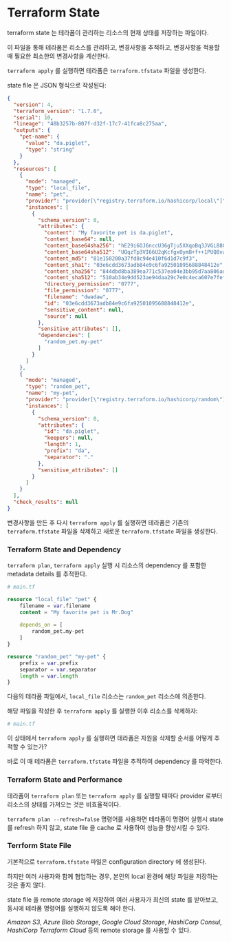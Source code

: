 # Terraform State

terraform state 는 테라폼이 관리하는 리소스의 현재 상태를 저장하는 파일이다.

이 파일을 통해 테라폼은 리소스를 관리하고, 변경사항을 추적하고, 변경사항을 적용할 때 필요한 최소한의 변경사항을 계산한다.

`terraform apply` 를 실행하면 테라폼은 `terraform.tfstate` 파일을 생성한다.

state file 은 JSON 형식으로 작성된다:

```json
{
  "version": 4,
  "terraform_version": "1.7.0",
  "serial": 10,
  "lineage": "48b3257b-807f-d32f-17c7-41fca8c275aa",
  "outputs": {
    "pet-name": {
      "value": "da.piglet",
      "type": "string"
    }
  },
  "resources": [
    {
      "mode": "managed",
      "type": "local_file",
      "name": "pet",
      "provider": "provider[\"registry.terraform.io/hashicorp/local\"]",
      "instances": [
        {
          "schema_version": 0,
          "attributes": {
            "content": "My favorite pet is da.piglet",
            "content_base64": null,
            "content_base64sha256": "hE29i6OJ6nccU36gTju5XXqoBq3JVGL88CxmT5uijQs=",
            "content_base64sha512": "UQqzTp3VI66U2qKcfgxOymB+f++1PUQ8vaEgncGCBdWGgosPW/m6fVePNfDVeFRMbBE41Bhz2WM4Q0mJ2yy4UA==",
            "content_md5": "81e150200a37fd8c94e410f6d1d7c9f3",
            "content_sha1": "03e6cdd3673adb84e9c6fa92501095688848412e",
            "content_sha256": "844dbd8ba389ea771c537ea04e3bb95d7aa806adc95462fcf02c664f9ba28d0b",
            "content_sha512": "510ab34e9dd523ae94daa29c7e0c4eca607e7fefb53d443cbda1209dc18205d586828b0f5bf9ba7d578f35f0d578544c6c1138d41873d96338434989db2cb850",
            "directory_permission": "0777",
            "file_permission": "0777",
            "filename": "dwadaw",
            "id": "03e6cdd3673adb84e9c6fa92501095688848412e",
            "sensitive_content": null,
            "source": null
          },
          "sensitive_attributes": [],
          "dependencies": [
            "random_pet.my-pet"
          ]
        }
      ]
    },
    {
      "mode": "managed",
      "type": "random_pet",
      "name": "my-pet",
      "provider": "provider[\"registry.terraform.io/hashicorp/random\"]",
      "instances": [
        {
          "schema_version": 0,
          "attributes": {
            "id": "da.piglet",
            "keepers": null,
            "length": 1,
            "prefix": "da",
            "separator": "."
          },
          "sensitive_attributes": []
        }
      ]
    }
  ],
  "check_results": null
}

```

변경사항을 만든 후 다시 `terraform apply` 를 실행하면 테라폼은 기존의 `terraform.tfstate` 파일을 삭제하고 새로운 `terraform.tfstate` 파일을 생성한다.

### Terraform State and Dependency

`terraform plan`, `terraform apply` 실행 시 리소스의 dependency 를 포함한 metadata details 를 추적한다.

``` terraform
# main.tf

resource "local_file" "pet" {
    filename = var.filename
    content = "My favorite pet is Mr.Dog"
    
    depends_on = [
        random_pet.my-pet
    ]
}

resource "random_pet" "my-pet" {
    prefix = var.prefix
    separator = var.separator
    length = var.length
}
```

다음의 테라폼 파일에서, `local_file` 리소스는 `random_pet` 리소스에 의존한다.

해당 파일을 작성한 후 `terraform apply` 를 실행한 이후 리소스를 삭제하자:

``` terraform
# main.tf


```

이 상태에서 `terraform apply` 를 실행하면 테라폼은 자원을 삭제할 순서를 어떻게 추적할 수 있는가?

바로 이 때 테라폼은 `terraform.tfstate` 파일을 추적하여 dependency 를 파악한다.

### Terraform State and Performance

테라폼이 `terraform plan` 또는 `terraform apply` 를 실행할 때마다 provider 로부터 리소스의 상태를 가져오는 것은 비효율적이다.

`terraform plan --refresh=false` 명령어를 사용하면 테라폼이 명령어 실행시 state 를 refresh 하지 않고, state file 을 cache 로 사용하여 성능을 향상시킬 수 있다.

### Terrform State File

기본적으로 `terraform.tfstate` 파일은 configuration directory 에 생성된다.

하지만 여러 사용자와 함께 협업하는 경우, 본인의 local 환경에 해당 파일을 저장하는 것은 좋지 않다.

state file 을 remote storage 에 저장하여 여러 사용자가 최신의 state 를 받아보고, 동시에 테라폼 명령어를 실행하지 않도록 해야 한다.

_Amazon S3_, _Azure Blob Storage_, _Google Cloud Storage_, _HashiCorp Consul_, _HashiCorp Terraform Cloud_ 등의 remote storage 를 사용할 수 있다.

